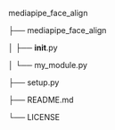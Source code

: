 mediapipe_face_align

├── mediapipe_face_align

│   ├── __init__.py

│   └── my_module.py

├── setup.py

├── README.md

└── LICENSE
